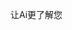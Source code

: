 让Ai更了解您
<!-- **开启后系统将识别**
1.  **基础身份信息：**
    *   年龄、性别、出生日期
    *   所在地、国籍、民族
    *   职业、职位、所在行业、工作经验
    *   教育程度、毕业院校、专业

2.  **行为特征：**
    *   日常习惯（作息时间、饮食习惯、运动习惯等）
    *   兴趣爱好（阅读、电影、音乐、运动、旅行、收藏等）
    *   社交习惯（与人交往的方式、社交圈子、参加的社交活动）
    *   消费习惯（消费偏好、消费水平）
    *   工作习惯（工作方式、效率、对待工作的态度）
    *   处理问题的方式（解决问题的策略、应对压力的反应）

3.  **偏好与价值观：**
    *   沟通风格（直接或委婉、正式或非正式）
    *   语言偏好（常用的词汇、表达方式）
    *   对事物的喜好（颜色、食物、服装风格等）
    *   核心价值观（对道德、公正、诚信、自由等的看法）
    *   人生观、世界观

4.  **目标与动机：**
    *   短期和长期目标（职业目标、个人目标）
    *   追求的成就感或满足感
    *   驱动其行为的核心动机（例如：安全感、认可、成长、权力）

5.  **人际关系：**
    *   家庭关系（与父母、配偶、子女的关系）
    *   朋友关系（亲密朋友、普通朋友）
    *   同事关系、上下级关系
    *   重要的人际互动模式

6.  **心理与情感：**
    *   性格特点（例如：内向/外向、乐观/悲观、理性/感性、开放/保守）
    *   情绪表达方式
    *   应对挫折和困难的态度
    *   自我认知和自我评价

7.  **经历与背景：**
    *   重要的生活经历（童年经历、教育经历、工作经历、情感经历）
    *   家庭背景、成长环境
    *   经历过的重大事件及其影响 -->

<!-- **信息采集途径：**

*   **直接交流：** 通过访谈、对话、提问等方式直接获取信息。
*   **观察：** 观察其行为、言谈举止、穿着打扮、工作环境等。
*   **第三方信息：** 通过共同认识的人、公开资料（社交媒体、新闻报道、个人网站等）获取信息。
*   **行为记录：** 分析其在特定情境下的行为数据（例如：线上平台的互动记录、消费记录等）。
*   **心理评估：** 在获得同意的情况下，进行专业的心理测试或评估。 -->